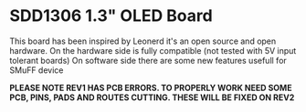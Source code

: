 # SDD1306 1.3" OLED Board

This board has been inspired by Leonerd it's an open source and open hardware.
On the hardware side is fully compatible (not tested with 5V input tolerant boards)
On software side there are some new features usefull for SMuFF device

**PLEASE NOTE REV1 HAS PCB ERRORS. TO PROPERLY WORK NEED SOME PCB, PINS, PADS AND ROUTES CUTTING. THESE WILL BE FIXED ON REV2**
